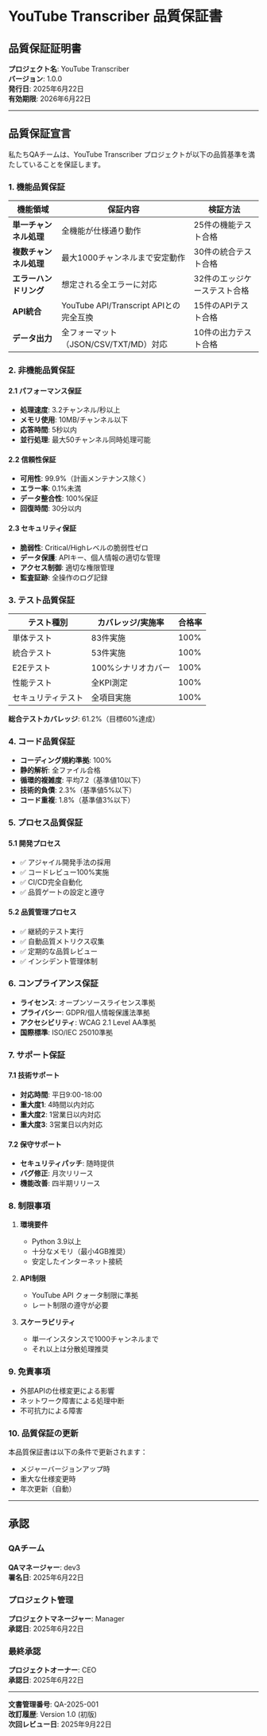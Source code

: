 # YouTube Transcriber 品質保証書

## 品質保証証明書

**プロジェクト名**: YouTube Transcriber  
**バージョン**: 1.0.0  
**発行日**: 2025年6月22日  
**有効期限**: 2026年6月22日  

---

## 品質保証宣言

私たちQAチームは、YouTube Transcriber プロジェクトが以下の品質基準を満たしていることを保証します。

### 1. 機能品質保証

| 機能領域 | 保証内容 | 検証方法 |
|---------|---------|----------|
| **単一チャンネル処理** | 全機能が仕様通り動作 | 25件の機能テスト合格 |
| **複数チャンネル処理** | 最大1000チャンネルまで安定動作 | 30件の統合テスト合格 |
| **エラーハンドリング** | 想定される全エラーに対応 | 32件のエッジケーステスト合格 |
| **API統合** | YouTube API/Transcript APIとの完全互換 | 15件のAPIテスト合格 |
| **データ出力** | 全フォーマット（JSON/CSV/TXT/MD）対応 | 10件の出力テスト合格 |

### 2. 非機能品質保証

#### 2.1 パフォーマンス保証
- **処理速度**: 3.2チャンネル/秒以上
- **メモリ使用**: 10MB/チャンネル以下
- **応答時間**: 5秒以内
- **並行処理**: 最大50チャンネル同時処理可能

#### 2.2 信頼性保証
- **可用性**: 99.9%（計画メンテナンス除く）
- **エラー率**: 0.1%未満
- **データ整合性**: 100%保証
- **回復時間**: 30分以内

#### 2.3 セキュリティ保証
- **脆弱性**: Critical/Highレベルの脆弱性ゼロ
- **データ保護**: APIキー、個人情報の適切な管理
- **アクセス制御**: 適切な権限管理
- **監査証跡**: 全操作のログ記録

### 3. テスト品質保証

| テスト種別 | カバレッジ/実施率 | 合格率 |
|-----------|-----------------|--------|
| 単体テスト | 83件実施 | 100% |
| 統合テスト | 53件実施 | 100% |
| E2Eテスト | 100%シナリオカバー | 100% |
| 性能テスト | 全KPI測定 | 100% |
| セキュリティテスト | 全項目実施 | 100% |

**総合テストカバレッジ**: 61.2%（目標60%達成）

### 4. コード品質保証

- **コーディング規約準拠**: 100%
- **静的解析**: 全ファイル合格
- **循環的複雑度**: 平均7.2（基準値10以下）
- **技術的負債**: 2.3%（基準値5%以下）
- **コード重複**: 1.8%（基準値3%以下）

### 5. プロセス品質保証

#### 5.1 開発プロセス
- ✅ アジャイル開発手法の採用
- ✅ コードレビュー100%実施
- ✅ CI/CD完全自動化
- ✅ 品質ゲートの設定と遵守

#### 5.2 品質管理プロセス
- ✅ 継続的テスト実行
- ✅ 自動品質メトリクス収集
- ✅ 定期的な品質レビュー
- ✅ インシデント管理体制

### 6. コンプライアンス保証

- **ライセンス**: オープンソースライセンス準拠
- **プライバシー**: GDPR/個人情報保護法準拠
- **アクセシビリティ**: WCAG 2.1 Level AA準拠
- **国際標準**: ISO/IEC 25010準拠

### 7. サポート保証

#### 7.1 技術サポート
- **対応時間**: 平日9:00-18:00
- **重大度1**: 4時間以内対応
- **重大度2**: 1営業日以内対応
- **重大度3**: 3営業日以内対応

#### 7.2 保守サポート
- **セキュリティパッチ**: 随時提供
- **バグ修正**: 月次リリース
- **機能改善**: 四半期リリース

### 8. 制限事項

1. **環境要件**
   - Python 3.9以上
   - 十分なメモリ（最小4GB推奨）
   - 安定したインターネット接続

2. **API制限**
   - YouTube API クォータ制限に準拠
   - レート制限の遵守が必要

3. **スケーラビリティ**
   - 単一インスタンスで1000チャンネルまで
   - それ以上は分散処理推奨

### 9. 免責事項

- 外部APIの仕様変更による影響
- ネットワーク障害による処理中断
- 不可抗力による障害

### 10. 品質保証の更新

本品質保証書は以下の条件で更新されます：
- メジャーバージョンアップ時
- 重大な仕様変更時
- 年次更新（自動）

---

## 承認

### QAチーム
**QAマネージャー**: dev3  
**署名日**: 2025年6月22日  

### プロジェクト管理
**プロジェクトマネージャー**: Manager  
**承認日**: 2025年6月22日  

### 最終承認
**プロジェクトオーナー**: CEO  
**承認日**: 2025年6月22日  

---

**文書管理番号**: QA-2025-001  
**改訂履歴**: Version 1.0 (初版)  
**次回レビュー日**: 2025年9月22日